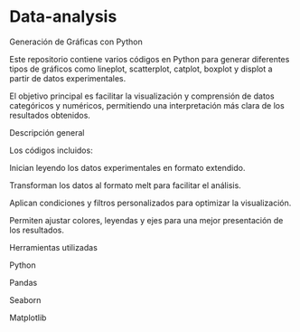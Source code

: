# Data-analysis
Generación de Gráficas con Python

Este repositorio contiene varios códigos en Python para generar diferentes tipos de gráficos como lineplot, scatterplot, catplot, boxplot y displot a partir de datos experimentales.

El objetivo principal es facilitar la visualización y comprensión de datos categóricos y numéricos, permitiendo una interpretación más clara de los resultados obtenidos.

Descripción general

Los códigos incluidos:

Inician leyendo los datos experimentales en formato extendido.

Transforman los datos al formato melt para facilitar el análisis.

Aplican condiciones y filtros personalizados para optimizar la visualización.

Permiten ajustar colores, leyendas y ejes para una mejor presentación de los resultados.

Herramientas utilizadas

Python

Pandas

Seaborn

Matplotlib
